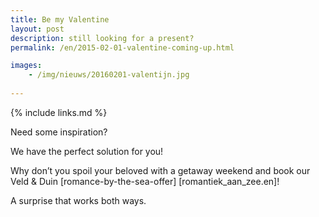 ```yaml
---
title: Be my Valentine
layout: post
description: still looking for a present?
permalink: /en/2015-02-01-valentine-coming-up.html

images: 
    - /img/nieuws/20160201-valentijn.jpg 
    
---
```


{% include links.md %}

Need some inspiration?

We have the perfect solution for you!

Why don’t you spoil your beloved with a getaway weekend and book our Veld & Duin [romance-by-the-sea-offer] [romantiek_aan_zee.en]!

A surprise that works both ways.



